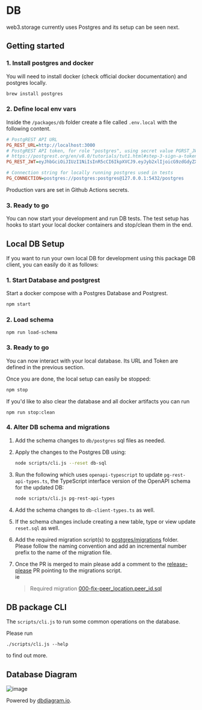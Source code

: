 # DB

web3.storage currently uses Postgres and its setup can be seen next.

## Getting started

### 1. Install postgres and docker

You will need to install docker (check official docker documentation) and postgres locally.

```bash
brew install postgres
```

### 2. Define local env vars

Inside the `/packages/db` folder create a file called `.env.local` with the following content.

```ini
# PostgREST API URL
PG_REST_URL=http://localhost:3000
# PostgREST API token, for role "postgres", using secret value PGRST_JWT_SECRET from './postgres/docker/docker-compose.yml'
# https://postgrest.org/en/v8.0/tutorials/tut1.html#step-3-sign-a-token
PG_REST_JWT=eyJhbGciOiJIUzI1NiIsInR5cCI6IkpXVCJ9.eyJyb2xlIjoicG9zdGdyZXMifQ.oM0SXF31Vs1nfwCaDxjlczE237KcNKhTpKEYxMX-jEU

# Connection string for locally running postgres used in tests
PG_CONNECTION=postgres://postgres:postgres@127.0.0.1:5432/postgres
```

Production vars are set in Github Actions secrets.

### 3. Ready to go

You can now start your development and run DB tests. The test setup has hooks to start your local docker containers and stop/clean them in the end.

## Local DB Setup

If you want to run your own local DB for development using this package DB client, you can easily do it as follows:

### 1. Start Database and postgrest

Start a docker compose with a Postgres Database and Postgrest.

```bash
npm start
```

### 2. Load schema

```bash
npm run load-schema
```

### 3. Ready to go

You can now interact with your local database. Its URL and Token are defined in the previous section.

Once you are done, the local setup can easily be stopped:

```bash
npm stop
```

If you'd like to also clear the database and all docker artifacts you can run

```
npm run stop:clean
```

### 4. Alter DB schema and migrations

1. Add the schema changes to `db/postgres` sql files as needed.

2. Apply the changes to the Postgres DB using:

    ```bash
    node scripts/cli.js --reset db-sql
    ```

3. Run the following which uses `openapi-typescript` to update `pg-rest-api-types.ts`, the TypeScript interface version of the OpenAPI schema for the updated DB:

    ```bash
    node scripts/cli.js pg-rest-api-types
    ```

4. Add the schema changes to `db-client-types.ts` as well.

5. If the schema changes include creating a new table, type or view update `reset.sql` as well.

6. Add the required migration script(s) to [postgres/migrations](./postgres/migrations/) folder. Please follow the naming convention and add an incremental number prefix to the name of the migration file.

7. Once the PR is merged to main please add a comment to the [release-please](https://github.com/googleapis/release-please) PR pointing to the migrations script.  
    ie
    > Required migration [000-fix-peer_location.peer_id.sql](./postgres/migrations/000-fix-peer_location.peer_id.sql)
    

## DB package CLI
The `scripts/cli.js` to run some common operations on the database.

Please run
```
./scripts/cli.js --help
```
to find out more.

## Database Diagram

![image](https://user-images.githubusercontent.com/7295071/137729026-50aebb55-e89c-45ed-b636-b3e39cc53cc0.png)

Powered by [dbdiagram.io](https://dbdiagram.io/d/61546519825b5b014618caf6).
